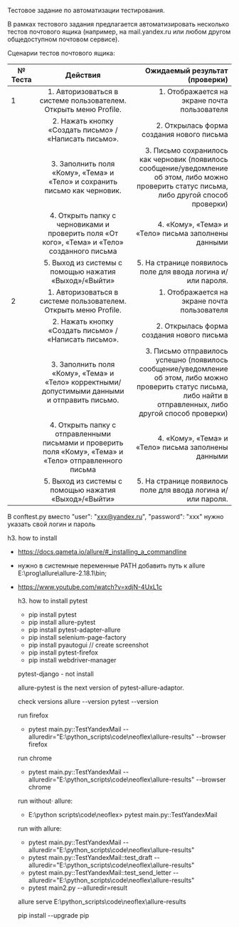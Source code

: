 Тестовое задание по автоматизации тестирования.

В рамках тестового задания предлагается автоматизировать несколько тестов почтового ящика (например, на mail.yandex.ru или любом другом общедоступном почтовом сервисе).

Сценарии тестов почтового ящика:

|№ Теста | Действия | Ожидаемый результат (проверки) |
| ------------- |:-------------:| -----: |
|1 | 1. Авторизоваться в системе пользователем. Открыть меню Profile. | 1. Отображается на экране почта пользователя |
||2. Нажать кнопку «Создать письмо» / «Написать письмо». | 2.  Открылась форма создания нового письма |
||3. Заполнить поля «Кому», «Тема» и «Тело» и сохранить письмо как черновик. | 3. Письмо сохранилось как черновик (появилось сообщение/уведомление об этом, либо можно проверить статус письма, либо другой способ проверки) |
||4. Открыть папку с черновиками и проверить поля «От кого», «Тема» и «Тело» созданного письма | 4. «Кому», «Тема» и «Тело» письма заполнены данными |
||5. Выход из системы с помощью нажатия «Выход»/«Выйти» | 5. На странице появилось поле для ввода логина и/или пароля. |
|2 | 1. Авторизоваться в системе пользователем. Открыть меню Profile. | 1. Отображается на экране почта пользователя |
|| 2. Нажать кнопку «Создать письмо» / «Написать письмо». | 2. Открылась форма создания нового письма |
|| 3. Заполнить поля «Кому», «Тема» и «Тело» корректными/допустимыми данными и отправить письмо. | 3. Письмо отправилось успешно (появилось сообщение/уведомление об этом, либо можно проверить статус письма, либо найти в отправленных, либо другой способ проверки) |
|| 4. Открыть папку с отправленными письмами и проверить поля «Кому», «Тема» и «Тело» отправленного письма | 4. «Кому», «Тема» и «Тело» письма заполнены данными|
|| 5. Выход из системы с помощью нажатия «Выход»/«Выйти» | 5. На странице появилось поле для ввода логина и/или пароля. |

  В conftest.py
  вместо
        "user": "xxx@yandex.ru",
        "password": "xxx"
  нужно указать свой логин и пароль

 h3. how to install
* https://docs.qameta.io/allure/#_installing_a_commandline
* нужно в системные переменные PATH добавить путь к allure
  E:\prog\allure\allure-2.18.1\bin;
* https://www.youtube.com/watch?v=xdjN-4UxL1c

  h3. how to install pytest
  * pip install pytest
  * pip install allure-pytest
  * pip install pytest-adapter-allure
  * pip install selenium-page-factory
  * pip install pyautogui // create screenshot
  * pip install pytest-firefox
  * pip install webdriver-manager

  pytest-django - not install

  allure-pytest is the next version of pytest-allure-adaptor.

  check versions
  allure --version
  pytest --version

  run firefox
  * pytest main.py::TestYandexMail --alluredir="E:\python_scripts\code\neoflex\allure-results" --browser firefox

  run chrome
  * pytest main.py::TestYandexMail --alluredir="E:\python_scripts\code\neoflex\allure-results" --browser chrome


  run without· allure:
  * E:\python scripts\code\neoflex> pytest main.py::TestYandexMail

  run with allure:
  * pytest main.py::TestYandexMail --alluredir="E:\python_scripts\code\neoflex\allure-results"
  * pytest main.py::TestYandexMail::test_draft --alluredir="E:\python_scripts\code\neoflex\allure-results"
  * pytest main.py::TestYandexMail::test_send_letter --alluredir="E:\python_scripts\code\neoflex\allure-results"
  * pytest main2.py --alluredir=result

  allure serve E:\python_scripts\code\neoflex\allure-results


  pip install --upgrade pip
